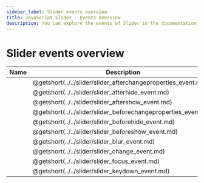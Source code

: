 ```yaml
---
sidebar_label: Slider events overview
title: JavaScript Slider - Events Overview 
description: You can explore the events of Slider in the documentation of the DHTMLX JavaScript UI library. Browse developer guides and API reference, try out code examples and live demos, and download a free 30-day evaluation version of DHTMLX Suite 7.
---
```


# Slider events overview

| Name                                                       | Description                                                       |
| --------------------------------------------------------- | ---------------------------------------------------------------- |
| [](../../slider/slider_afterchangeproperties_event.md)  | @getshort(../../slider/slider_afterchangeproperties_event.md)  |
| [](../../slider/slider_afterhide_event.md)              | @getshort(../../slider/slider_afterhide_event.md)              |
| [](../../slider/slider_aftershow_event.md)              | @getshort(../../slider/slider_aftershow_event.md)              |
| [](../../slider/slider_beforechangeproperties_event.md) | @getshort(../../slider/slider_beforechangeproperties_event.md) |
| [](../../slider/slider_beforehide_event.md)             | @getshort(../../slider/slider_beforehide_event.md)             |
| [](../../slider/slider_beforeshow_event.md)             | @getshort(../../slider/slider_beforeshow_event.md)             |
| [](../../slider/slider_blur_event.md)                   | @getshort(../../slider/slider_blur_event.md)                   |
| [](../../slider/slider_change_event.md)                 | @getshort(../../slider/slider_change_event.md)                 |
| [](../../slider/slider_focus_event.md)                  | @getshort(../../slider/slider_focus_event.md)                  |
| [](../../slider/slider_keydown_event.md)                | @getshort(../../slider/slider_keydown_event.md)                |